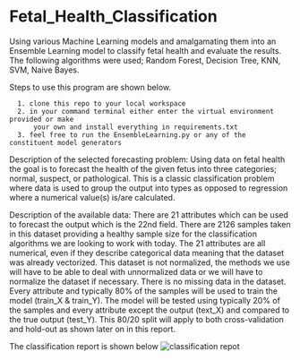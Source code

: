 # Fetal_Health_Classification
Using various Machine Learning models and amalgamating them into an Ensemble Learning model to classify fetal health and evaluate the results. 
The following algorithms were used; Random Forest, Decision Tree, KNN, SVM, Naive Bayes.

Steps to use this program are shown below.

      1. clone this repo to your local workspace
      2. in your command terminal either enter the virtual environment provided or make
          your own and install everything in requirements.txt
      3. feel free to run the EnsembleLearning.py or any of the constituent model generators 



Description of the selected forecasting problem: Using data on fetal health the goal is to forecast the health of the given fetus into three categories;
normal, suspect, or pathological. This is a classic classification problem where data is used to group the output into types as opposed to regression 
where a numerical value(s) is/are calculated.

Description of the available data: There are 21 attributes which can be used to forecast the output which is the 22nd field. 
There are 2126 samples taken in this dataset providing a healthy sample size for the classification algorithms we are looking to work with today. 
The 21 attributes are all numerical, even if they describe categorical data meaning that the dataset was already vectorized. This dataset is not normalized, 
the methods we use will have to be able to deal with unnormalized data or we will have to normalize the dataset if necessary. 
There is no missing data in the dataset. Every attribute and typically 80% of the samples will be used to train the model (train_X & train_Y).
The model will be tested using typically 20% of the samples and every attribute except the output (text_X) and compared to the true output (test_Y). 
This 80/20 split will apply to both cross-validation and hold-out as shown later on in this report.


The classification report is shown below
![classification repot](https://github.com/cchandel-dev/Fetal-Health-Classifier/blob/main/classification%20report.png)
